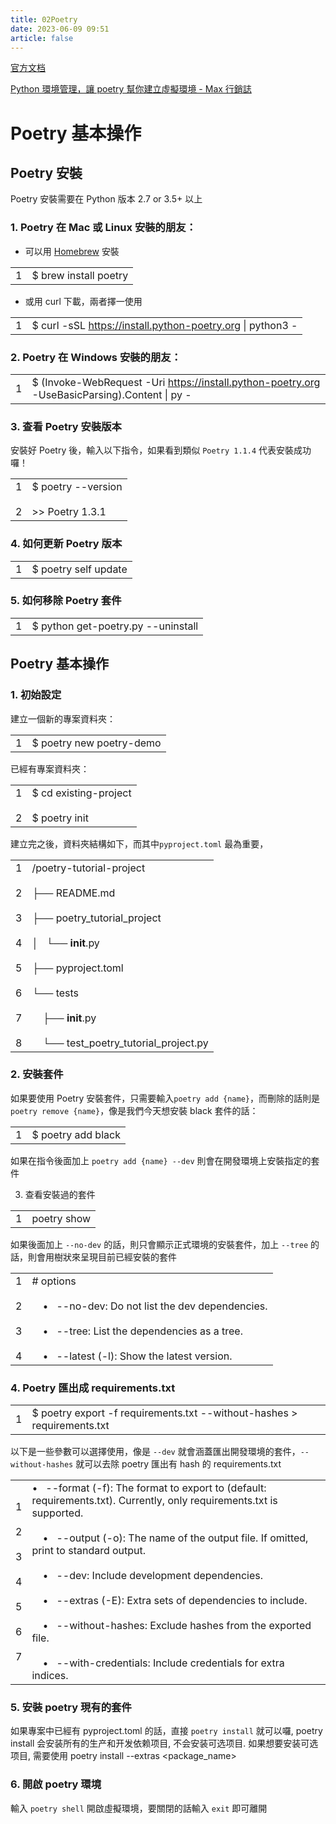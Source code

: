 ```yaml
---
title: 02Poetry
date: 2023-06-09 09:51
article: false
---
```


[官方文档](https://python-poetry.org/docs)

[Python 環境管理，讓 poetry 幫你建立虛擬環境 - Max 行銷誌](https://www.maxlist.xyz/2022/05/08/python-poetry/)

# Poetry 基本操作

## Poetry 安裝

Poetry 安裝需要在 Python 版本 2.7 or 3.5+ 以上

### 1. Poetry 在 Mac 或 Linux 安裝的朋友：

- 可以用 [Homebrew](https://brew.sh/index_zh-tw "homebrew") 安裝

|     |                       |
| --- | --------------------- |
| 1   | $ brew install poetry |

- 或用 curl 下載，兩者擇一使用

|     |                                                              |
| --- | ------------------------------------------------------------ |
| 1   | $ curl -sSL <https://install.python-poetry.org> \| python3 - |

### 2. Poetry 在 Windows 安裝的朋友：

|     |                                                                                                 |
| --- | ----------------------------------------------------------------------------------------------- |
| 1   | $ (Invoke-WebRequest -Uri <https://install.python-poetry.org> -UseBasicParsing).Content \| py - |

### 3. 查看 Poetry 安裝版本

安裝好 Poetry 後，輸入以下指令，如果看到類似 `Poetry 1.1.4` 代表安裝成功囉！

|            |                                           |
| ---------- | ----------------------------------------- |
| 1<br><br>2 | $ poetry --version<br><br>>> Poetry 1.3.1 |

### 4. 如何更新 Poetry 版本

|     |                      |
| --- | -------------------- |
| 1   | $ poetry self update |

### 5. 如何移除 Poetry 套件

|     |                                    |
| --- | ---------------------------------- |
| 1   | $ python get-poetry.py --uninstall |

## Poetry 基本操作

### 1. 初始設定

建立一個新的專案資料夾：

|     |                          |
| --- | ------------------------ |
| 1   | $ poetry new poetry-demo |

已經有專案資料夾：

|            |                                            |
| ---------- | ------------------------------------------ |
| 1<br><br>2 | $ cd existing-project<br><br>$ poetry init |

建立完之後，資料夾結構如下，而其中`pyproject.toml` 最為重要，

|                                                                  |                                                                                                                                                                                                                                  |
| ---------------------------------------------------------------- | -------------------------------------------------------------------------------------------------------------------------------------------------------------------------------------------------------------------------------- |
| 1<br><br>2<br><br>3<br><br>4<br><br>5<br><br>6<br><br>7<br><br>8 | /poetry-tutorial-project<br><br>├── README.md<br><br>├── poetry_tutorial_project<br><br>│   └── **init**.py<br><br>├── pyproject.toml<br><br>└── tests<br><br>    ├── **init**.py<br><br>    └── test_poetry_tutorial_project.py |

### 2. 安裝套件

如果要使用 Poetry 安裝套件，只需要輸入`poetry add {name}`，而刪除的話則是 `poetry remove {name}`，像是我們今天想安裝 black 套件的話：

|     |                    |
| --- | ------------------ |
| 1   | $ poetry add black |

如果在指令後面加上 `poetry add {name} --dev` 則會在開發環境上安裝指定的套件

3. 查看安裝過的套件

|     |             |
| --- | ----------- |
| 1   | poetry show |

如果後面加上 `--no-dev` 的話，則只會顯示正式環境的安裝套件，加上 `--tree` 的話，則會用樹狀來呈現目前已經安裝的套件

|                              |                                                                                                                                                                                     |
| ---------------------------- | ----------------------------------------------------------------------------------------------------------------------------------------------------------------------------------- |
| 1<br><br>2<br><br>3<br><br>4 | # options<br><br>    •   --no-dev: Do not list the dev dependencies.<br><br>    •   --tree: List the dependencies as a tree.<br><br>    •   --latest (-l): Show the latest version. |

### 4. Poetry 匯出成 requirements.txt

|     |                                                                         |
| --- | ----------------------------------------------------------------------- |
| 1   | $ poetry export -f requirements.txt --without-hashes > requirements.txt |

以下是一些參數可以選擇使用，像是 `--dev` 就會涵蓋匯出開發環境的套件，`--without-hashes` 就可以去除 poetry 匯出有 hash 的 requirements.txt

|                                                         |                                                                                                                                                                                                                                                                                                                                                                                                                                                                                                        |
| ------------------------------------------------------- | ------------------------------------------------------------------------------------------------------------------------------------------------------------------------------------------------------------------------------------------------------------------------------------------------------------------------------------------------------------------------------------------------------------------------------------------------------------------------------------------------------ |
| 1<br><br>2<br><br>3<br><br>4<br><br>5<br><br>6<br><br>7 | •   --format (-f): The format to export to (default: requirements.txt). Currently, only requirements.txt is supported.<br><br>    •   --output (-o): The name of the output file. If omitted, print to standard output.<br><br>    •   --dev: Include development dependencies.<br><br>    •   --extras (-E): Extra sets of dependencies to include.<br><br>    •   --without-hashes: Exclude hashes from the exported file.<br><br>    •   --with-credentials: Include credentials for extra indices. |

### 5. 安裝 poetry 現有的套件

如果專案中已經有 pyproject.toml 的話，直接 `poetry install` 就可以囉, poetry install 会安装所有的生产和开发依赖项目, 不会安装可选项目. 如果想要安装可选项目, 需要使用 poetry install --extras \<package_name>

### 6. 開啟 poetry 環境

輸入 `poetry shell` 開啟虛擬環境，要關閉的話輸入 `exit` 即可離開
